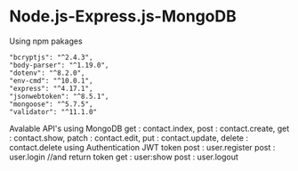 # Node.js-Express.js-MongoDB

Using npm pakages

    "bcryptjs": "^2.4.3",
    "body-parser": "^1.19.0",
    "dotenv": "^8.2.0",
    "env-cmd": "^10.0.1",
    "express": "^4.17.1",
    "jsonwebtoken": "^8.5.1",
    "mongoose": "^5.7.5",
    "validator": "^11.1.0"

Avalable API's
  using MongoDB
    get : contact.index,
    post : contact.create,
    get : contact.show,
    patch : contact.edit,
    put : contact.update,
    delete : contact.delete
  using Authentication JWT token
    post : user.register
    post : user.login //and return token
    get : user:show 
    post : user.logout
    
